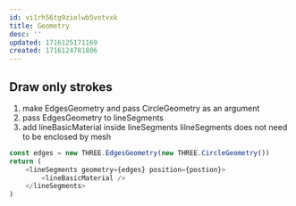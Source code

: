 ```yaml
---
id: vi1rh56tg9ziolwb5votvxk
title: Geometry
desc: ''
updated: 1716125171169
created: 1716124781806
---
```


## Draw only strokes
1. make EdgesGeometry and pass CircleGeometry as an argument
2. pass EdgesGeometry to lineSegments
3. add lineBasicMaterial inside lineSegments
lilneSegments does not need to be enclosed by mesh
``` typescript
const edges = new THREE.EdgesGeometry(new THREE.CircleGeometry())
return (
    <lineSegments geometry={edges} position={postion}>
        <lineBasicMaterial />
    </lineSegments>
)
```